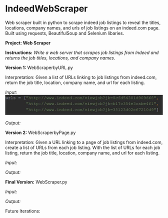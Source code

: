 # IndeedWebScraper

Web scraper built in python to scrape indeed job listings to reveal the titles, locations, company names, and urls of job listings on an indeed.com page. Built using requests, BeautifulSoup and Selenium libaries.

**Project: Web Scraper**

**Instructions:**
*Write a web server that scrapes job listings from Indeed and returns the job titles, locations, and company names.* 


**Version 1:** WebScraperbyURL.py

Interpretation: Given a list of URLs linking to job listings from indeed.com, return the job title, location, company name, and url for each listing.

*Input:* ![My image](https://github.com/bobbyky/IndeedWebScraper/blob/master/Images/input1.JPG)

*Output:*

**Version 2:** WebScraperbyPage.py

Interpretation: Given a URL linking to a page of job listings from indeed.com, create a list of URLs from each job listing. With the list of URLs for each job listing, return the job title, location, company name, and url for each listing.

*Input:*

*Output:*

**Final Version:** WebScraper.py

*Input:*

*Output:*

Future Iterations:


